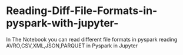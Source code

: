 # Reading-Diff-File-Formats-in-pyspark-with-jupyter-
In The Notebook you can read different file formats in pyspark
reading AVRO,CSV,XML,JSON,PARQUET in Pyspark in Jupyter
